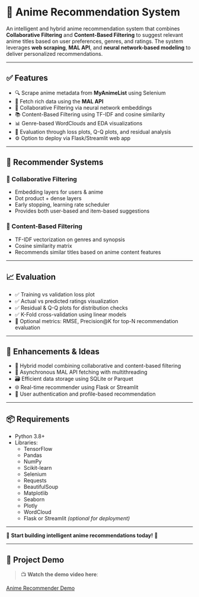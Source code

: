 # 🎌 Anime Recommendation System

An intelligent and hybrid anime recommendation system that combines **Collaborative Filtering** and **Content-Based Filtering** to suggest relevant anime titles based on user preferences, genres, and ratings. The system leverages **web scraping**, **MAL API**, and **neural network-based modeling** to deliver personalized recommendations.

---

## ✅ Features

- 🔍 Scrape anime metadata from **MyAnimeList** using Selenium  
- 📡 Fetch rich data using the **MAL API**  
- 🧠 Collaborative Filtering via neural network embeddings  
- 📚 Content-Based Filtering using TF-IDF and cosine similarity  
- 📊 Genre-based WordClouds and EDA visualizations  
- 🧪 Evaluation through loss plots, Q-Q plots, and residual analysis  
- ⚙️ Option to deploy via Flask/Streamlit web app  

---

## 🤖 Recommender Systems

### 🧠 Collaborative Filtering

- Embedding layers for users & anime  
- Dot product + dense layers  
- Early stopping, learning rate scheduler  
- Provides both user-based and item-based suggestions  

### 🧬 Content-Based Filtering

- TF-IDF vectorization on genres and synopsis  
- Cosine similarity matrix  
- Recommends similar titles based on anime content features  

---

## 📈 Evaluation

- ✅ Training vs validation loss plot  
- ✅ Actual vs predicted ratings visualization  
- ✅ Residual & Q-Q plots for distribution checks  
- ✅ K-Fold cross-validation using linear models  
- 🔧 Optional metrics: RMSE, Precision@K for top-N recommendation evaluation  

---

## 🔧 Enhancements & Ideas

- 🔁 Hybrid model combining collaborative and content-based filtering  
- 🧵 Asynchronous MAL API fetching with multithreading  
- 🗃 Efficient data storage using SQLite or Parquet  
- 🌐 Real-time recommender using Flask or Streamlit  
- 👤 User authentication and profile-based recommendation  

---

## 📦 Requirements

- Python 3.8+  
- Libraries:
  - TensorFlow
  - Pandas
  - NumPy
  - Scikit-learn
  - Selenium
  - Requests
  - BeautifulSoup
  - Matplotlib
  - Seaborn
  - Plotly
  - WordCloud
  - Flask or Streamlit *(optional for deployment)*

---

🎉 **Start building intelligent anime recommendations today!** 🍱

---

## 🎥 Project Demo

> 📺 **Watch the demo video here**:  

[Anime Recommender Demo](https://github.com/user-attachments/assets/fd6c943b-fc0f-486d-a844-854337da5997)

